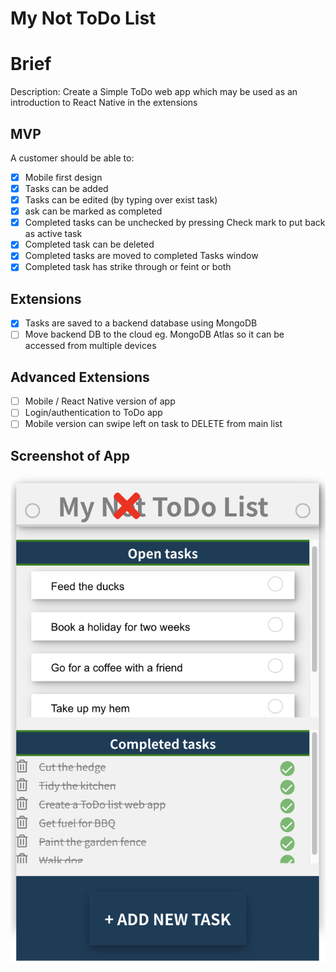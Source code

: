 # My Not ToDo List

# Brief

Description: Create a Simple ToDo web app which may be used as an introduction to React Native in the extensions

## MVP

A customer should be able to:

-   [x] Mobile first design
-   [x] Tasks can be added
-   [x] Tasks can be edited (by typing over exist task)
-   [x] ask can be marked as completed
-   [x] Completed tasks can be unchecked by pressing Check mark to put back as active task
-   [x] Completed task can be deleted
-   [x] Completed tasks are moved to completed Tasks window
-   [x] Completed task has strike through or feint or both

## Extensions

-   [x] Tasks are saved to a backend database using MongoDB
-   [ ] Move backend DB to the cloud eg. MongoDB Atlas so it can be accessed from multiple devices

## Advanced Extensions

-   [ ] Mobile / React Native version of app
-   [ ] Login/authentication to ToDo app
-   [ ] Mobile version can swipe left on task to DELETE from main list

## Screenshot of App

<img src="https://github.com/SJ47/my-not-todo-list/blob/main/client/src/screenshot.png">
